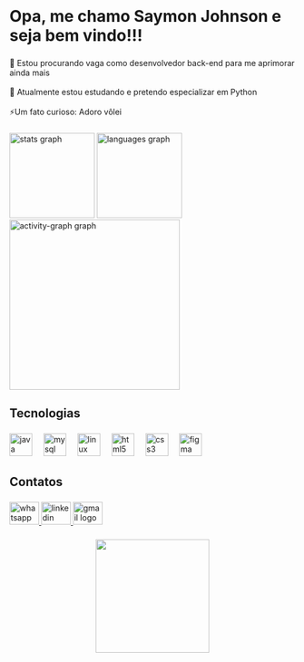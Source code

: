 <br clear="both">

<h1 align="left">Opa, me chamo Saymon Johnson e seja bem vindo!!!</h1>

###

<p align="left">🔭 Estou procurando vaga como desenvolvedor back-end para me aprimorar ainda mais<br><br>🌱 Atualmente estou estudando e pretendo especializar em Python <br><br>⚡Um fato curioso: Adoro vôlei</p>

###

<div align="left">
  <img src="https://github-readme-stats.vercel.app/api?username=saymonjohnson&hide_title=false&hide_rank=false&show_icons=true&include_all_commits=true&count_private=true&disable_animations=false&theme=gotham&locale=pt-br&hide_border=false&order=1&custom_title=Estast%C3%ADsticas%20do%20meu%20GitHub" height="150" alt="stats graph"  />
  <img src="https://github-readme-stats.vercel.app/api/top-langs?username=saymonjohnson&locale=pt-br&hide_title=false&layout=compact&card_width=320&langs_count=5&theme=gotham&hide_border=false&order=2" height="150" alt="languages graph"  />
  <img src="https://github-readme-activity-graph.vercel.app/graph?username=saymonjohnson&radius=16&theme=gotham&area=true&order=5" height="300" alt="activity-graph graph"  />
</div>

###

<h2 align="left">Tecnologias</h2>

###

<div align="left">
  <img src="https://cdn.jsdelivr.net/gh/devicons/devicon/icons/java/java-original.svg" height="40" alt="java logo"  />
  <img width="12" />
  <img src="https://cdn.jsdelivr.net/gh/devicons/devicon/icons/mysql/mysql-original.svg" height="40" alt="mysql logo"  />
  <img width="12" />
  <img src="https://cdn.jsdelivr.net/gh/devicons/devicon/icons/linux/linux-original.svg" height="40" alt="linux logo"  />
  <img width="12" />
  <img src="https://cdn.jsdelivr.net/gh/devicons/devicon/icons/html5/html5-original.svg" height="40" alt="html5 logo"  />
  <img width="12" />
  <img src="https://cdn.jsdelivr.net/gh/devicons/devicon/icons/css3/css3-original.svg" height="40" alt="css3 logo"  />
  <img width="12" />
  <img src="https://skillicons.dev/icons?i=figma" height="40" alt="figma logo"  />
</div>

###

<h2 align="left">Contatos</h2>

###

<div align="left">
  <a href="https://wa.me/5531999848703" target="_blank">
    <img src="https://raw.githubusercontent.com/maurodesouza/profile-readme-generator/master/src/assets/icons/social/whatsapp/default.svg" width="52" height="40" alt="whatsapp logo"  />
  </a>
  <a href="https://www.linkedin.com/in/saymon-johnson/" target="_blank">
    <img src="https://raw.githubusercontent.com/maurodesouza/profile-readme-generator/master/src/assets/icons/social/linkedin/default.svg" width="52" height="40" alt="linkedin logo"  />
  </a>
  <a href="mailto:saymonjohnson1@gmail.com" target="_blank">
    <img src="https://raw.githubusercontent.com/maurodesouza/profile-readme-generator/master/src/assets/icons/social/gmail/default.svg" width="52" height="40" alt="gmail logo"  />
  </a>
</div>

###

###

<div align="center">
  <img height="200" src="https://i.pinimg.com/736x/da/23/8d/da238dc3a982fa7dfa89055279f8fe96.jpg"  />
</div>

###
